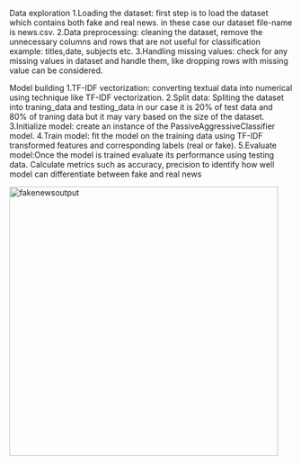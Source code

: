 Data exploration
1.Loading the dataset: first step is to load the dataset which contains both fake and real news. in these case our dataset file-name is news.csv.
2.Data preprocessing: cleaning the dataset, remove the unnecessary columns and rows that are not useful for classification example: titles,date, subjects etc.
3.Handling missing values: check for any missing values in dataset and handle them, like dropping rows with missing value can be considered.

Model building
1.TF-IDF vectorization: converting textual data into numerical using technique like TF-IDF vectorization.
2.Split data: Spliting the dataset into traning_data and testing_data in our case it is 20% of test data and 80% of traning data but it may vary based on the size of the dataset.
3.Initialize model: create an instance of the PassiveAggressiveClassifier model.
4.Train model: fit the model on the training data using TF-IDF transformed features and corresponding labels (real or fake).
5.Evaluate model:Once the model is trained evaluate its performance using testing data. Calculate metrics such as accuracy, precision to identify how well model can differentiate between fake and real news

<img width="478" alt="fakenewsoutput" src="https://github.com/git-prashanthkumar/PrashanthKumar.devtern/assets/162727418/a807858d-31b5-453e-a0c6-ef0af6787e66">


